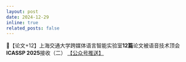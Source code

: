```yaml
---
layout: post
date: 2024-12-29
inline: true
related_posts: false
---
```


📃【论文+12】上海交通大学跨媒体语言智能实验室**12篇**论文被语音技术顶会**ICASSP 2025**接收（二） <a href="https://mp.weixin.qq.com/s/fRcNqNfdA4AqPDgAIzaSyg"> 【公众号推送】</a>

